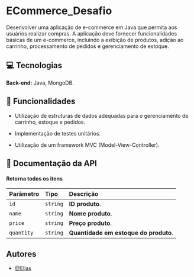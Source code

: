 
# ECommerce_Desafio

Desenvolver uma aplicação de e-commerce em Java que permita aos usuários realizar compras. A aplicação deve fornecer funcionalidades básicas de um e-commerce, incluindo a exibição de produtos, adição ao carrinho, processamento de pedidos e gerenciamento de estoque.



## :computer: Tecnologias

**Back-end:** Java, MongoDB.


## :pushpin: Funcionalidades

- Utilização de estruturas de dados adequadas para o gerenciamento de carrinho, estoque e pedidos.

- Implementação de testes unitários.

- Utilização de um framework MVC (Model-View-Controller).


## :bookmark: Documentação da API

#### Retorna todos os itens

| Parâmetro   | Tipo       | Descrição                                   |
| :---------- | :--------- | :------------------------------------------ |
| `id`      | `string` | **ID produto**.  |
| `name`      | `string` | **Nome produto**. |
| `price`      | `string` | **Preço produto**. |
| `quantity`      | `string` | **Quantidade em estoque do produto**. |


## Autores

- [@Elias](https://www.github.com/EliasBRodrigues)

